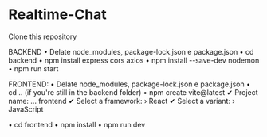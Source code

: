 # Realtime-Chat

Clone this repository

BACKEND
• Delate node_modules, package-lock.json e package.json
• cd backend
• npm install express cors axios
• npm install --save-dev nodemon
• npm run start

FRONTEND: 
• Delate node_modules, package-lock.json e package.json
• cd .. (if you're still in the backend folder)
• npm create vite@latest 
    ✔ Project name: … frontend
    ✔ Select a framework: › React
    ✔ Select a variant: › JavaScript

• cd frontend
• npm install
• npm run dev
